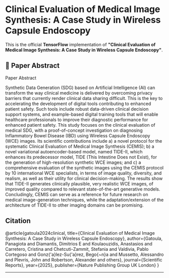 # Clinical Evaluation of Medical Image Synthesis: A Case Study in Wireless Capsule Endoscopy

This is the official **TensorFlow** implementation of  **"Clinical Evaluation of Medical Image Synthesis: A Case Study in Wireless Capsule Endoscopy"**.


## 📄 Paper Abstract
Paper Abstract

Synthetic Data Generation (SDG) based on Artificial Intelligence (AI) can transform the way clinical medicine is delivered by overcoming privacy barriers that currently render clinical data sharing difficult. This is the key to accelerating the development of digital tools contributing to enhanced patient safety. Such tools include robust data-driven clinical decision support systems, and example-based digital training tools that will enable healthcare professionals to improve their diagnostic performance for enhanced patient safety. This study focuses on the clinical evaluation of medical SDG, with a proof-of-concept investigation on diagnosing Inflammatory Bowel Disease (IBD) using Wireless Capsule Endoscopy (WCE) images. Its scientific contributions include a) a novel protocol for the systematic Clinical Evaluation of Medical Image Synthesis (CEMIS); b) a novel variational autoencoder-based model, named TIDE-II, which enhances its predecessor model, TIDE (This Intestine Does not Exist), for the generation of high-resolution synthetic WCE images; and c) a comprehensive evaluation of the synthetic images using the CEMIS protocol by 10 international WCE specialists, in terms of image quality, diversity, and realism, as well as their utility for clinical decision-making. The results show that TIDE-II generates clinically plausible, very realistic WCE images, of improved quality compared to relevant state-of-the-art generative models. Concludingly, CEMIS can serve as a reference for future research on medical image-generation techniques, while the adaptation/extension of the architecture of TIDE-II to other imaging domains can be promising.

## Citation
@article{gatoula2024clinical,
  title={Clinical Evaluation of Medical Image Synthesis: A Case Study in Wireless Capsule Endoscopy},
  author={Gatoula, Panagiota and Diamantis, Dimitrios E and Koulaouzidis, Anastasios and Carretero, Cristina and Chetcuti-Zammit, Stefania and Valdivia, Pablo Cortegoso and Gonz{\'a}lez-Su{\'a}rez, Bego{\~n}a and Mussetto, Alessandro and Plevris, John and Robertson, Alexander and others},
  journal={Scientific Reports},
  year={2025},
  publisher={Nature Publishing Group UK London}
}

---

